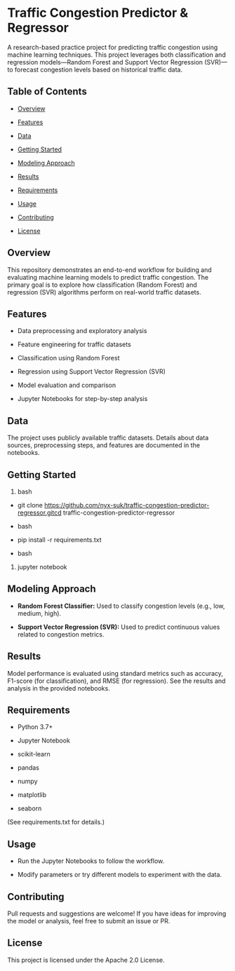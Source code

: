 Traffic Congestion Predictor & Regressor
========================================

A research-based practice project for predicting traffic congestion using machine learning techniques. This project leverages both classification and regression models—Random Forest and Support Vector Regression (SVR)—to forecast congestion levels based on historical traffic data.

Table of Contents
-----------------

*   [Overview](https://github.com/nyx-suk/traffic-congestion-predictor-regressor/blob/main/README.md#overview)
    
*   [Features](https://github.com/nyx-suk/traffic-congestion-predictor-regressor/blob/main/README.md#features)
    
*   [Data](https://github.com/nyx-suk/traffic-congestion-predictor-regressor/blob/main/README.md#data)
    
*   [Getting Started](https://github.com/nyx-suk/traffic-congestion-predictor-regressor/blob/main/README.md#getting-started)
    
*   [Modeling Approach](https://github.com/nyx-suk/traffic-congestion-predictor-regressor/blob/main/README.md#modeling-approach)
    
*   [Results](https://github.com/nyx-suk/traffic-congestion-predictor-regressor/blob/main/README.md#results)
    
*   [Requirements](https://github.com/nyx-suk/traffic-congestion-predictor-regressor/blob/main/README.md#requirements)
    
*   [Usage](https://github.com/nyx-suk/traffic-congestion-predictor-regressor/blob/main/README.md#usage)
    
*   [Contributing](https://github.com/nyx-suk/traffic-congestion-predictor-regressor/blob/main/README.md#contributing)
    
*   [License](https://github.com/nyx-suk/traffic-congestion-predictor-regressor/blob/main/README.md#license)
    

Overview
--------

This repository demonstrates an end-to-end workflow for building and evaluating machine learning models to predict traffic congestion. The primary goal is to explore how classification (Random Forest) and regression (SVR) algorithms perform on real-world traffic datasets.

Features
--------

*   Data preprocessing and exploratory analysis
    
*   Feature engineering for traffic datasets
    
*   Classification using Random Forest
    
*   Regression using Support Vector Regression (SVR)
    
*   Model evaluation and comparison
    
*   Jupyter Notebooks for step-by-step analysis
    

Data
----

The project uses publicly available traffic datasets. Details about data sources, preprocessing steps, and features are documented in the notebooks.

Getting Started
---------------

1.  bash
    

*   git clone https://github.com/nyx-suk/traffic-congestion-predictor-regressor.gitcd traffic-congestion-predictor-regressor
    
*   bash
    
*   pip install -r requirements.txt
    
*   bash
    

1.  jupyter notebook
    

Modeling Approach
-----------------

*   **Random Forest Classifier:** Used to classify congestion levels (e.g., low, medium, high).
    
*   **Support Vector Regression (SVR):** Used to predict continuous values related to congestion metrics.
    

Results
-------

Model performance is evaluated using standard metrics such as accuracy, F1-score (for classification), and RMSE (for regression). See the results and analysis in the provided notebooks.

Requirements
------------

*   Python 3.7+
    
*   Jupyter Notebook
    
*   scikit-learn
    
*   pandas
    
*   numpy
    
*   matplotlib
    
*   seaborn
    

(See requirements.txt for details.)

Usage
-----

*   Run the Jupyter Notebooks to follow the workflow.
    
*   Modify parameters or try different models to experiment with the data.
    

Contributing
------------

Pull requests and suggestions are welcome! If you have ideas for improving the model or analysis, feel free to submit an issue or PR.

License
-------

This project is licensed under the Apache 2.0 License.
